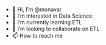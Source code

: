- 👋 Hi, I’m @monavar
- 👀 I’m interested in Data Science
- 🌱 I’m currently learning ETL
- 💞️ I’m looking to collaborate on ETL
- 📫 How to reach me 

<!---
monavar/monavar is a ✨ special ✨ repository because its `README.md` (this file) appears on your GitHub profile.
You can click the Preview link to take a look at your changes.
--->
